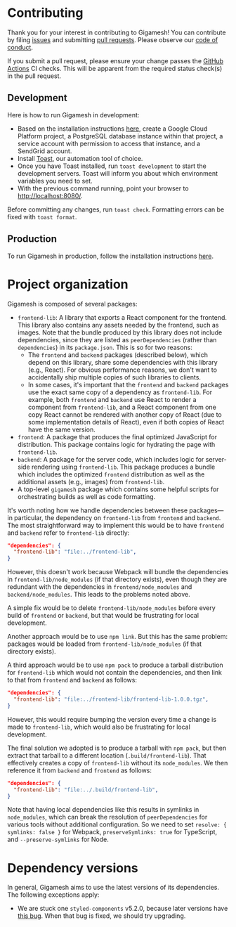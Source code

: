 # Contributing

Thank you for your interest in contributing to Gigamesh! You can contribute by
filing [issues](https://github.com/stepchowfun/gigamesh/issues) and submitting
[pull requests](https://github.com/stepchowfun/gigamesh/pulls). Please observe
our
[code of conduct](https://github.com/stepchowfun/gigamesh/blob/main/CODE_OF_CONDUCT.md).

If you submit a pull request, please ensure your change passes the
[GitHub Actions](https://github.com/stepchowfun/gigamesh/actions) CI checks.
This will be apparent from the required status check(s) in the pull request.

## Development

Here is how to run Gigamesh in development:

- Based on the installation instructions
  [here](https://github.com/stepchowfun/gigamesh/blob/main/INSTALLATION.md),
  create a Google Cloud Platform project, a PostgreSQL database instance within
  that project, a service account with permission to access that instance, and a
  SendGrid account.
- Install [Toast](https://github.com/stepchowfun/toast), our automation tool of
  choice.
- Once you have Toast installed, run `toast development` to start the
  development servers. Toast will inform you about which environment variables
  you need to set.
- With the previous command running, point your browser to
  [http://localhost:8080/](http://localhost:8080/).

Before committing any changes, run `toast check`. Formatting errors can be fixed
with `toast format`.

## Production

To run Gigamesh in production, follow the installation instructions
[here](https://github.com/stepchowfun/gigamesh/blob/main/INSTALLATION.md).

# Project organization

Gigamesh is composed of several packages:

- `frontend-lib`: A library that exports a React component for the frontend.
  This library also contains any assets needed by the frontend, such as images.
  Note that the bundle produced by this library does not include dependencies,
  since they are listed as `peerDependencies` (rather than `dependencies`) in
  its `package.json`. This is so for two reasons:
  - The `frontend` and `backend` packages (described below), which depend on
    this library, share some dependencies with this library (e.g., React). For
    obvious performance reasons, we don't want to accidentally ship multiple
    copies of such libraries to clients.
  - In some cases, it's important that the `frontend` and `backend` packages use
    the exact same copy of a dependency as `frontend-lib`. For example, both
    `frontend` and `backend` use React to render a component from
    `frontend-lib`, and a React component from one copy React cannot be rendered
    with another copy of React (due to some implementation details of React),
    even if both copies of React have the same version.
- `frontend`: A package that produces the final optimized JavaScript for
  distribution. This package contains logic for hydrating the page with
  `frontend-lib`.
- `backend`: A package for the server code, which includes logic for server-side
  rendering using `frontend-lib`. This package produces a bundle which includes
  the optimized `frontend` distribution as well as the additional assets (e.g.,
  images) from `frontend-lib`.
- A top-level `gigamesh` package which contains some helpful scripts for
  orchestrating builds as well as code formatting.

It's worth noting how we handle dependencies between these packages—in
particular, the dependency on `frontend-lib` from `frontend` and `backend`. The
most straightforward way to implement this would be to have `frontend` and
`backend` refer to `frontend-lib` directly:

```json
"dependencies": {
  "frontend-lib": "file:../frontend-lib",
}
```

However, this doesn't work because Webpack will bundle the dependencies in
`frontend-lib/node_modules` (if that directory exists), even though they are
redundant with the dependencies in `frontend/node_modules` and
`backend/node_modules`. This leads to the problems noted above.

A simple fix would be to delete `frontend-lib/node_modules` before every build
of `frontend` or `backend`, but that would be frustrating for local development.

Another approach would be to use `npm link`. But this has the same problem:
packages would be loaded from `frontend-lib/node_modules` (if that directory
exists).

A third approach would be to use `npm pack` to produce a tarball distribution
for `frontend-lib` which would not contain the dependencies, and then link to
that from `frontend` and `backend` as follows:

```json
"dependencies": {
  "frontend-lib": "file:../frontend-lib/frontend-lib-1.0.0.tgz",
}
```

However, this would require bumping the version every time a change is made to
`frontend-lib`, which would also be frustrating for local development.

The final solution we adopted is to produce a tarball with `npm pack`, but then
extract that tarball to a different location (`.build/frontend-lib`). That
effectively creates a copy of `frontend-lib` without its `node_modules`. We then
reference it from `backend` and `frontend` as follows:

```json
"dependencies": {
  "frontend-lib": "file:../.build/frontend-lib",
}
```

Note that having local dependencies like this results in symlinks in
`node_modules`, which can break the resolution of `peerDependencies` for various
tools without additional configuration. So we need to set
`resolve: { symlinks: false }` for Webpack, `preserveSymlinks: true` for
TypeScript, and `--preserve-symlinks` for Node.

# Dependency versions

In general, Gigamesh aims to use the latest versions of its dependencies. The
following exceptions apply:

- We are stuck one `styled-components` v5.2.0, because later versions have
  [this bug](https://github.com/styled-components/styled-components/issues/3571).
  When that bug is fixed, we should try upgrading.
